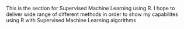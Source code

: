 This is the section for Supervised Machine Learning using R. I hope to deliver wide range of different methods in order to show my capabilites using R with Supervised Machine Learning algorithms
